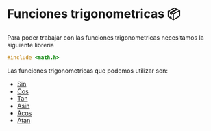 # Funciones trigonometricas :package:
Para poder trabajar con las funciones trigonometricas necesitamos la siguiente libreria
```C
#include <math.h>
```

Las funciones trigonometricas que podemos utilizar son:
<ul>
    <li><a href="../15 - FuncionesTrigonometricas/15 - 01 - Seno.c">Sin</a></li>
    <li><a href="../15 - FuncionesTrigonometricas/15 - 02 - Coseno.c">Cos</a></li>
    <li><a href="../15 - FuncionesTrigonometricas/15 - 03 - Tangente.c">Tan</a></li>
    <li><a href="../15 - FuncionesTrigonometricas/15 - 04 - ArcoSeno.c">Asin</a></li>
    <li><a href="../15 - FuncionesTrigonometricas/15 - 05 - ArcoCoseno.c">Acos</a></li>
    <li><a href="../15 - FuncionesTrigonometricas/15 - 06 - ArcoTangente.c">Atan</a></li>
</ul>